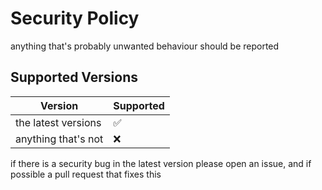 # Security Policy
anything that's probably unwanted behaviour should be reported
## Supported Versions
| Version | Supported          |
| ------- | ------------------ |
| the latest versions   | :white_check_mark: |
| anything that's not   | :x:                |
if there is a security bug in the latest version please open an issue, and if possible a pull request that fixes this
